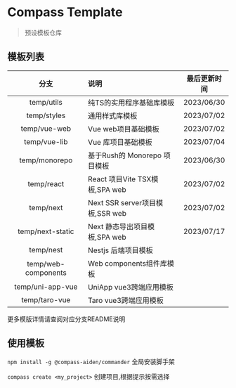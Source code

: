 # Compass Template
> 预设模板仓库

## 模板列表

|         分支          | 说明                          |   最后更新时间   |
|:-------------------:|:----------------------------|:----------:|
|     temp/utils      | 纯TS的实用程序基础库模板               | 2023/06/30 |
|     temp/styles     | 通用样式库模板                     | 2023/07/02 |
|    temp/vue-web     | Vue web项目基础模板               | 2023/07/02 |
|    temp/vue-lib     | Vue 库项目基础模板                 | 2023/07/04 |
|    temp/monorepo    | 基于Rush的 Monorepo 项目模板       | 2023/06/30 |
|     temp/react      | React 项目Vite TSX模板,SPA web  | 2023/07/02 |
|      temp/next      | Next SSR server项目模板,SSR web | 2023/07/02 |
|  temp/next-static   | Next 静态导出项目模板,SPA web       | 2023/07/17 |
|      temp/nest      | Nestjs 后端项目模板               |            |
| temp/web-components | Web components组件库模板         |            |
|  temp/uni-app-vue   | UniApp vue3跨端应用模板           |            |
|    temp/taro-vue    | Taro vue3跨端应用模板             |            |

更多模版详情请查阅对应分支README说明

## 使用模板

`npm install -g @compass-aiden/commander` 全局安装脚手架

`compass create <my_project>` 创建项目,根据提示按需选择
